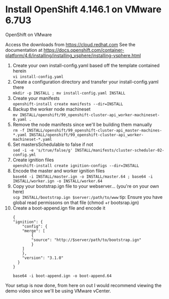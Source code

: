 # Install OpenShift 4.146.1 on VMware 6.7U3

OpenShift on VMware


Access the downloads from https://cloud.redhat.com
See the documentation at https://docs.openshift.com/container-platform/4.6/installing/installing_vsphere/installing-vsphere.html



1. Create your own install-config.yaml based off the template contained herein \
    `vi install-config.yaml`
2. Create a configuration directory and transfer your install-config.yaml there \
    `mkdir -p INSTALL ; mv install-config.yaml INSTALL`
3. Create your manifests \
    `openshift-install create manifests --dir=INSTALL`
4. Backup the worker node machineset \
    `mv INSTALL/openshift/99_openshift-cluster-api_worker-machineset-0.yaml .`
5. Remove the node manifests since we'll be building them manually \
    `rm -f INSTALL/openshift/99_openshift-cluster-api_master-machines-*.yaml INSTALL/openshift/99_openshift-cluster-api_worker-machineset-*.yaml`
6. Set mastersSchedulable to false if not \
    `sed -i -e 's/true/false/g' INSTALL/manifests/cluster-scheduler-02-config.yml`
7. Create ignition files \
    `openshift-install create ignition-configs --dir=INSTALL`
8. Encode the master and worker ignition files \
    `base64 -i INSTALL/master.ign -o INSTALL/master.64 ; base64 -i INSTALL/worker.ign -o INSTALL/worker.64`
9. Copy your bootstrap.ign file to your webserver... (you're on your own here) \
    `scp INSTALL/bootstrap.ign $server:/path/to/www`
    tip: Ensure you have global read permissons on that file (chmod +r bootsrap.ign)
10. Create a boot-append.ign file and encode it 
    ```
    {
    "ignition": {
        "config": {
        "merge": [
            {
            "source": "http://$server/path/to/bootstrap.ign" 
            }
        ]
        },
        "version": "3.1.0"
      }
    }
    ```
    `base64 -i boot-append.ign -o boot-append.64`

Your setup is now done, from here on out I would recommend viewing the demo video since we'll be using VMware vCenter.
